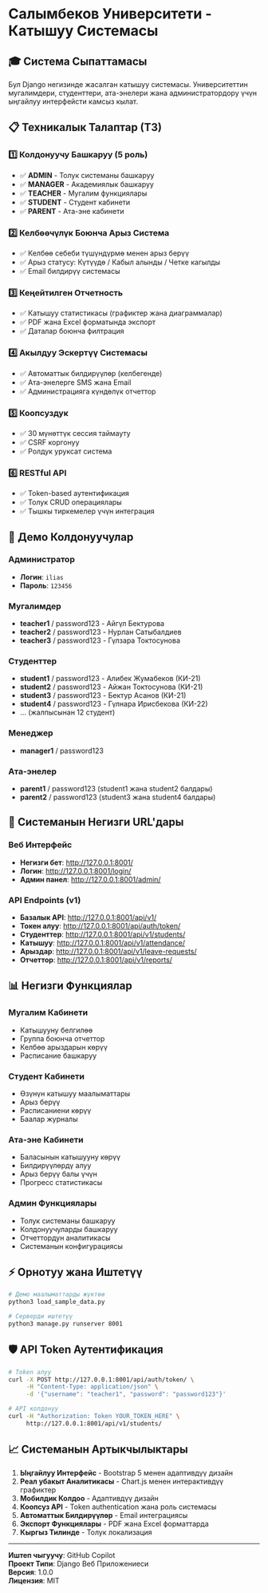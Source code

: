 # Салымбеков Университети - Катышуу Системасы

## 🎓 Система Сыпаттамасы
Бул Django негизинде жасалган катышуу системасы. Университеттин мугалимдери, студенттери, ата-энелери жана администратордору үчүн ыңгайлуу интерфейсти камсыз кылат.

## 📋 Техникалык Талаптар (ТЗ)

### 1️⃣ Колдонуучу Башкаруу (5 роль)
- ✅ **ADMIN** - Толук системаны башкаруу
- ✅ **MANAGER** - Академиялык башкаруу  
- ✅ **TEACHER** - Мугалим функциялары
- ✅ **STUDENT** - Студент кабинети
- ✅ **PARENT** - Ата-эне кабинети

### 2️⃣ Келбөөчүлүк Боюнча Арыз Система
- ✅ Келбөө себеби түшүндүрмө менен арыз берүү
- ✅ Арыз статусу: Күтүүдө / Кабыл алынды / Четке кагылды  
- ✅ Email билдирүү системасы

### 3️⃣ Кеңейтилген Отчетность
- ✅ Катышуу статистикасы (графиктер жана диаграммалар)
- ✅ PDF жана Excel форматында экспорт
- ✅ Даталар боюнча филтрация

### 4️⃣ Акылдуу Эскертүү Системасы
- ✅ Автоматтык билдирүүлөр (келбегенде)
- ✅ Ата-энелерге SMS жана Email  
- ✅ Администрацияга күндөлүк отчеттор

### 5️⃣ Коопсуздук
- ✅ 30 мүнөттүк сессия таймауту
- ✅ CSRF коргонуу
- ✅ Ролдук уруксат система

### 6️⃣ RESTful API
- ✅ Token-based аутентификация
- ✅ Толук CRUD операциялары
- ✅ Тышкы тиркемелер үчүн интеграция

## 🔑 Демо Колдонуучулар

### Администратор
- **Логин**: `ilias` 
- **Пароль**: `123456`

### Мугалимдер  
- **teacher1** / password123 - Айгүл Бектурова
- **teacher2** / password123 - Нурлан Сатыбалдиев  
- **teacher3** / password123 - Гүлзара Токтосунова

### Студенттер
- **student1** / password123 - Алибек Жумабеков (КИ-21)
- **student2** / password123 - Айжан Токтосунова (КИ-21)
- **student3** / password123 - Бектур Асанов (КИ-21)
- **student4** / password123 - Гүлнара Ирисбекова (КИ-22)
- ... (жалпысынан 12 студент)

### Менеджер
- **manager1** / password123

### Ата-энелер
- **parent1** / password123 (student1 жана student2 балдары)
- **parent2** / password123 (student3 жана student4 балдары)

## 🔗 Системанын Негизги URL'дары

### Веб Интерфейс  
- **Негизги бет**: http://127.0.0.1:8001/
- **Логин**: http://127.0.0.1:8001/login/
- **Админ панел**: http://127.0.0.1:8001/admin/

### API Endpoints (v1)
- **Базалык API**: http://127.0.0.1:8001/api/v1/
- **Токен алуу**: http://127.0.0.1:8001/api/auth/token/
- **Студенттер**: http://127.0.0.1:8001/api/v1/students/
- **Катышуу**: http://127.0.0.1:8001/api/v1/attendance/
- **Арыздар**: http://127.0.0.1:8001/api/v1/leave-requests/
- **Отчеттор**: http://127.0.0.1:8001/api/v1/reports/

## 📊 Негизги Функциялар

### Мугалим Кабинети
- Катышууну белгилөө
- Группа боюнча отчеттор
- Келбөө арыздарын көрүү
- Расписание башкаруу

### Студент Кабинети  
- Өзүнүн катышуу маалыматтары
- Арыз берүү
- Расписаниени көрүү
- Баалар журналы

### Ата-эне Кабинети
- Баласынын катышууну көрүү
- Билдирүүлөрдү алуу  
- Арыз берүү балы үчүн
- Прогресс статистикасы

### Админ Функциялары
- Толук системаны башкаруу
- Колдонуучуларды башкаруу
- Отчеттордун аналитикасы
- Системанын конфигурациясы

## ⚡ Орнотуу жана Иштетүү

```bash
# Демо маалыматтарды жүктөө
python3 load_sample_data.py

# Серверди иштетүү  
python3 manage.py runserver 8001
```

## 🛡️ API Token Аутентификация

```bash
# Token алуу
curl -X POST http://127.0.0.1:8001/api/auth/token/ \
     -H "Content-Type: application/json" \
     -d '{"username": "teacher1", "password": "password123"}'

# API колдонуу
curl -H "Authorization: Token YOUR_TOKEN_HERE" \
     http://127.0.0.1:8001/api/v1/students/
```

## 📈 Системанын Артыкчылыктары

1. **Ыңгайлуу Интерфейс** - Bootstrap 5 менен адаптивдүү дизайн
2. **Реал убакыт Аналитикасы** - Chart.js менен интерактивдүү графиктер  
3. **Мобилдик Колдоо** - Адаптивдүү дизайн
4. **Коопсуз API** - Token authentication жана роль системасы
5. **Автоматтык Билдирүүлөр** - Email интеграциясы
6. **Экспорт Функциялары** - PDF жана Excel форматтарда
7. **Кыргыз Тилинде** - Толук локализация

---

**Иштеп чыгуучу**: GitHub Copilot  
**Проект Типи**: Django Веб Приложениеси  
**Версия**: 1.0.0  
**Лицензия**: MIT
